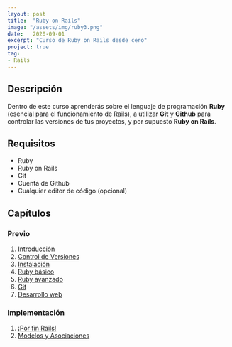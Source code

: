 ```yaml
---
layout: post
title:  "Ruby on Rails"
image: "/assets/img/ruby3.png"
date:   2020-09-01
excerpt: "Curso de Ruby on Rails desde cero"
project: true
tag:
- Rails
---
```


## Descripción

Dentro de este curso aprenderás sobre el lenguaje de programación **Ruby** (esencial para el funcionamiento de Rails), a utilizar **Git** y **Github** para controlar las versiones de tus proyectos, y por supuesto **Ruby on Rails**.

## Requisitos

* Ruby
* Ruby on Rails
* Git
* Cuenta de Github
* Cualquier editor de código (opcional)

## Capítulos

### Previo

1. [Introducción](https://nisoto.github.io/rails-i-introduccion/)
2. [Control de Versiones](https://nisoto.github.io/rails-ii-control-de-versiones/)
3. [Instalación](https://nisoto.github.io/rails-iii-instalacion/)
4. [Ruby básico](https://nisoto.github.io/rails-iv-ruby-basico/)
5. [Ruby avanzado](https://nisoto.github.io/rails-v-ruby-avanzado/)
6. [Git](https://nisoto.github.io/rails-vi-git-en-detalle/)
7. [Desarrollo web](https://nisoto.github.io/rails-vii-desarrollo-web/)

### Implementación

1. [¡Por fin Rails!](https://nisoto.github.io/rails-viii-ruby-on-rails/)
2. [Modelos y Asociaciones](https://nisoto.github.io/rails-ix-modelos-y-asociaciones/)

